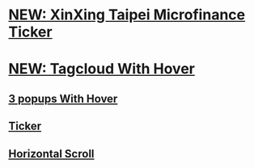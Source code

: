 # [NEW: XinXing Taipei Microfinance Ticker](https://codepen.io/Teeke/pen/QWxORvw)

# [NEW: Tagcloud With Hover](https://codepen.io/Teeke/pen/XWgjmyO)

## [3 popups With Hover](https://codepen.io/Teeke/pen/jOKmoje?editors=1100)

## [Ticker](https://codepen.io/Teeke/pen/rNKmWpb)

## [Horizontal Scroll](https://codepen.io/Teeke/pen/PoamXjY)

